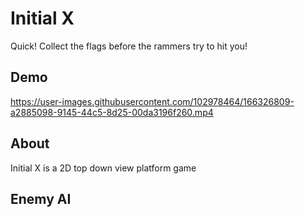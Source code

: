 # Initial X
Quick! Collect the flags before the rammers try to hit you!

## Demo
https://user-images.githubusercontent.com/102978464/166326809-a2885098-9145-44c5-8d25-00da3196f260.mp4

##  About 
Initial X is a 2D top down view platform game

## Enemy AI
